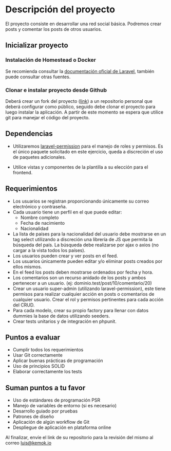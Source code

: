 # Descripción del proyecto

El proyecto consiste en desarrollar una red social básica. Podremos crear posts y comentar los posts de otros usuarios.
    

## Inicializar proyecto

###   Instalación de Homestead o Docker

Se recomienda consultar la [documentación oficial de Laravel](https://laravel.com), también puede consultar otras fuentes.

###   Clonar e instalar proyecto desde Github

Deberá crear un fork del proyecto ([link](https://github.com/Kemok-Repos/laravel-ejercicio)) a un repositorio personal que deberá configurar como público, seguido debe clonar el proyecto para luego instalar la aplicación. A partir de este momento se espera que utilice git para manejar el código del proyecto.


## Dependencias

*    Utilizaremos [laravel-permission](https://github.com/spatie/laravel-permission) para el manejo de roles y permisos. Es el único paquete solicitado en este ejercicio, queda a discreción el uso de paquetes adicionales.

*   Utilice vistas y componentes de la plantilla a su elección para el frontend.


## Requerimientos

*   Los usuarios se registran proporcionando únicamente su correo electrónico y contraseña.
*   Cada usuario tiene un perfil en el que puede editar:
    *   Nombre completo
    *   Fecha de nacimiento 
    *   Nacionalidad
*   La lista de países para la nacionalidad del usuario debe mostrarse en un tag select utilizando a discreción una librería de JS que permita la búsqueda del país. La búsqueda debe realizarse por ajax o axios (no cargar a la vista todos los países).
*   Los usuarios pueden crear y ver posts en el feed.
*   Los usuarios únicamente pueden editar y/o eliminar posts creados por ellos mismos.
*   En el feed los posts deben mostrarse ordenados por fecha y hora.
*   Los comentarios son un recurso anidado de los posts y ambos pertenecer a un usuario. (ej: dominio.test/post/10/comentario/20)
*   Crear un usuario super-admin (utilizando laravel-permission), este tiene permisos para realizar cualquier acción en posts o comentarios de cualquier usuario. Crear el rol y permisos pertinentes para cada acción del CRUD.
*   Para cada modelo, crear su propio factory para llenar con datos dummies la base de datos utilizando seeders.
*   Crear tests unitarios y de integración en phpunit.


## Puntos a evaluar

*   Cumplir todos los requerimientos
*   Usar Git correctamente 
*   Aplicar buenas prácticas de programación
*   Uso de principios SOLID
*   Elaborar correctamente los tests


## Suman puntos a tu favor

*   Uso de estándares de programación PSR
*   Manejo de variables de entorno (si es necesario)
*   Desarrollo guiado por pruebas
*   Patrones de diseño
*   Aplicación de algún workflow de Git
*   Despliegue de aplicación en plataforma online


Al finalizar, envíe el link de su repositorio para la revisión del mismo al correo luis@kemok.io
